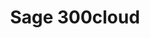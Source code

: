 ---
title: "Sage 300cloud"
seoTitle: "Sage 300cloud integration"
seoDescription: "Here’s how Sage 300cloud works with your applications to streamline your workflow."
summary: "A streamlined and efficient solution for small to mid-market companies with up to several hundred users."
lead: "Stock2Shop can integrate Sage 300cloud with many B2B and B2C ecommerce and logistic applications, here is how we can help you automate your business"
image: "/uploads/logo-platform-sage-300cloud.png"
imageAlt: sage 300cloud logo
type: "source"
source: "sage-300cloud"
tags: ["erp"]
aliases:
    - /integrations/sage-300cloud-formerly-sage-accpac/
---